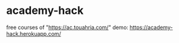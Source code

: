 # academy-hack
free courses of "https://ac.touahria.com/"
demo:
https://academy-hack.herokuapp.com/
